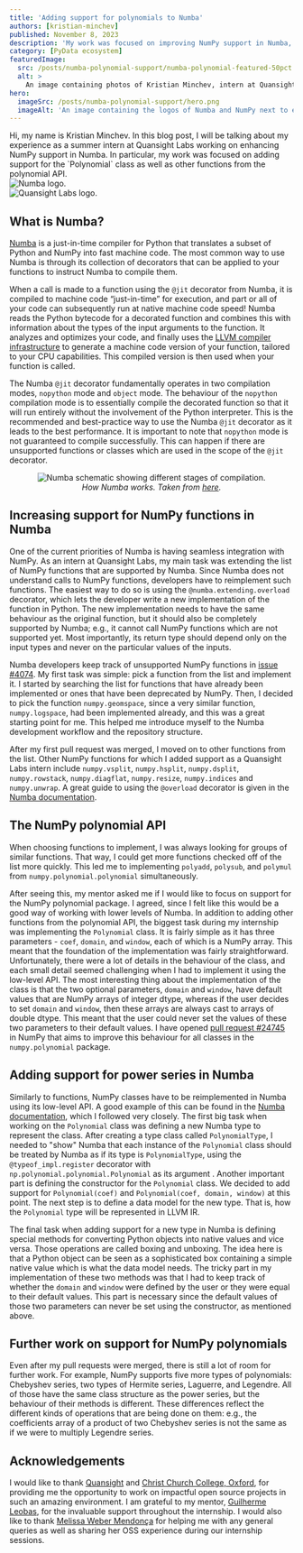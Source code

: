 ```yaml
---
title: 'Adding support for polynomials to Numba'
authors: [kristian-minchev]
published: November 8, 2023
description: 'My work was focused on improving NumPy support in Numba, with focus on the polynomial package.'
category: [PyData ecosystem]
featuredImage:
  src: /posts/numba-polynomial-support/numba-polynomial-featured-50pct.png
  alt: >
    An image containing photos of Kristian Minchev, intern at Quansight Labs, and Guilherme Leobas, Kristian's mentor during the internship, plus the Numba and NumPy logos.
hero:
  imageSrc: /posts/numba-polynomial-support/hero.png
  imageAlt: 'An image containing the logos of Numba and NumPy next to each other.'
---
```


<div class="flex flex-col lg:flex-row w-full h-[22em] md:h-[20em] lg:h-[10em] gap-y-0 lg:gap-x-10 items-center">
  <div class="w-full lg:w-3/5">
    Hi, my name is Kristian Minchev. In this blog post, I will be talking about my
    experience as a summer intern at Quansight Labs working on enhancing NumPy
    support in Numba. In particular, my work was focused on adding support for the
    `Polynomial` class as well as other functions from the polynomial API.
  </div>
  <div class="flex flex-row w-4/5 mr-8 md:mr-0 md:w-3/5 lg:mx-0 lg:w-2/5 lg:self-start">
    <div class="w-1/2">
      <img alt="Numba logo."
          src="/posts/numba-polynomial-support/numba_logo.png" 
          class="h-[8em] lg:h-1/2 mx-auto lg:mt-4" />
    </div>
    <div class="w-1/2">
      <img alt="Quansight Labs logo."
          src="/posts/numba-polynomial-support/qlabs_logo.png" 
          class="h-[8em] lg:h-1/2 mx-auto lg:mt-4" />
    </div>
  </div>
</div>

## What is Numba?

[Numba](https://numba.pydata.org/) is a just-in-time compiler for Python that
translates a subset of Python and NumPy into fast machine code. The most common
way to use Numba is through its collection of decorators that can be applied to
your functions to instruct Numba to compile them.

When a call is made to a function using the `@jit` decorator from Numba, it is
compiled to machine code “just-in-time” for execution, and part or all of your
code can subsequently run at native machine code speed! Numba reads the Python
bytecode for a decorated function and combines this with information about the
types of the input arguments to the function. It analyzes and optimizes your
code, and finally uses the [LLVM compiler infrastructure](https://llvm.org/) to
generate a machine code version of your function, tailored to your CPU
capabilities. This compiled version is then used when your function is called.

The Numba `@jit` decorator fundamentally operates in two compilation modes,
`nopython` mode and `object` mode. The behaviour of the `nopython` compilation
mode is to essentially compile the decorated function so that it will run
entirely without the involvement of the Python interpreter. This is the
recommended and best-practice way to use the Numba `@jit` decorator as it leads to
the best performance. It is important to note that `nopython` mode is not
guaranteed to compile successfully. This can happen if there are unsupported
functions or classes which are used in the scope of the `@jit` decorator.

<center>
  <img
    alt="Numba schematic showing different stages of compilation."
    src="/posts/numba-polynomial-support/numba-schematic.png"
    class="mb-0 mt-16"
    />
  <br/>
  <i>How Numba works. Taken from <a href="https://towardsdatascience.com numba-weapon-of-mass-optimization-43cdeb76c7da">here</a>.</i>
</center>

## Increasing support for NumPy functions in Numba

One of the current priorities of Numba is having seamless integration with
NumPy. As an intern at Quansight Labs, my main task was extending the list of
NumPy functions that are supported by Numba. Since Numba does not understand
calls to NumPy functions, developers have to reimplement such functions. The
easiest way to do so is using the `@numba.extending.overload` decorator, which
lets the developer write a new implementation of the function in Python. The new
implementation needs to have the same behaviour as the original function, but it
should also be completely supported by Numba; e.g., it cannot call NumPy
functions which are not supported yet. Most importantly, its return type should
depend only on the input types and never on the particular values of the inputs.

Numba developers keep track of unsupported NumPy functions in
[issue #4074](https://github.com/numba/numba/issues/4074). My first task was
simple: pick a function from the list and implement it. I started by searching
the list for functions that have already been implemented or ones that have been
deprecated by NumPy. Then, I decided to pick the function `numpy.geomspace`,
since a very similar function, `numpy.logspace`, had been implemented already,
and this was a great starting point for me. This helped me introduce myself to
the Numba development workflow and the repository structure.

After my first pull request was merged, I moved on to other functions from the
list. Other NumPy functions for which I added support as a Quansight Labs intern
include `numpy.vsplit`, `numpy.hsplit`, `numpy.dsplit`, `numpy.rowstack`,
`numpy.diagflat`, `numpy.resize`, `numpy.indices` and `numpy.unwrap`. A great
guide to using the `@overload` decorator is given in the
[Numba documentation](https://numba.readthedocs.io/en/stable/extending/overloading-guide.html#a-guide-to-using-overload).

## The NumPy polynomial API

When choosing functions to implement, I was always looking for groups of similar
functions. That way, I could get more functions checked off of the list more
quickly. This led me to implementing `polyadd`, `polysub`, and `polymul` from
`numpy.polynomial.polynomial` simultaneously.

After seeing this, my mentor asked
me if I would like to focus on support for the NumPy polynomial package. I
agreed, since I felt like this would be a good way of working with lower levels
of Numba. In addition to adding other functions from the polynomial API, the
biggest task during my internship was implementing the `Polynomial` class. It is
fairly simple as it has three parameters - `coef`, `domain`, and `window`, each
of which is a NumPy array. This meant that the foundation of the implementation
was fairly straightforward. Unfortunately, there were a lot of details in the
behaviour of the class, and each small detail seemed challenging when I had to
implement it using the low-level API. The most interesting thing about the
implementation of the class is that the two optional parameters, `domain` and
`window`, have default values that are NumPy arrays of integer dtype, whereas if
the user decides to set `domain` and `window`, then these arrays are always cast
to arrays of double dtype. This meant that the user could never set the values
of these two parameters to their default values. I have opened
[pull request #24745](https://github.com/numpy/numpy/pull/24745) in NumPy that
aims to improve this behaviour for all classes in the `numpy.polynomial`
package.

## Adding support for power series in Numba

Similarly to functions, NumPy classes have to be reimplemented in Numba using
its low-level API. A good example of this can be found in the
[Numba documentation](https://numba.readthedocs.io/en/stable/extending/interval-example.html#example-an-interval-type),
which I followed very closely. The first big task when working on the
`Polynomial` class was defining a new Numba type to represent the class. After
creating a type class called `PolynomialType`, I needed to "show" Numba that
each instance of the `Polynomial` class should be treated by Numba as if its
type is `PolynomialType`, using the
`@typeof_impl.register` decorator with `np.polynomial.polynomial.Polynomial` as its argument . Another
important part is defining the constructor for the `Polynomial` class. We decided
to add support for `Polynomial(coef)` and `Polynomial(coef, domain, window)` at
this point. The next step is to define a data model for the new type. That is,
how the `Polynomial` type will be represented in LLVM IR.

The final task when adding support for a new type in Numba is defining special
methods for converting Python objects into native values and vice versa. Those
operations are called boxing and unboxing. The idea here is that a Python object
can be seen as a sophisticated box containing a simple native value which is
what the data model needs. The tricky part in my implementation of these two methods was
that I had to keep track of whether the `domain` and `window` were defined by
the user or they were equal to their default values. This part is necessary since the
default values of those two parameters can never be set using the constructor,
as mentioned above.

## Further work on support for NumPy polynomials

Even after my pull requests were merged, there is still a lot of room for further work. For example,
NumPy supports five more types of polynomials: Chebyshev series, two types of
Hermite series, Laguerre, and Legendre. All of those have the same class
structure as the power series, but the behaviour of their methods is different.
These differences reflect the different kinds of operations that are being done on them:
e.g., the coefficients array of a product of two Chebyshev series is not the same
as if we were to multiply Legendre series.

## Acknowledgements

I would like to thank [Quansight](https://github.com/Quansight-Labs) and
[Christ Church College, Oxford](https://www.chch.ox.ac.uk/), for providing me
the opportunity to work on impactful open source projects in such an amazing
environment. I am grateful to my mentor,
[Guilherme Leobas](https://github.com/guilhermeleobas), for the invaluable
support throughout the internship. I would also like to thank
[Melissa Weber Mendonça](https://github.com/melissawm) for helping me with any
general queries as well as sharing her OSS experience during our internship
sessions.

